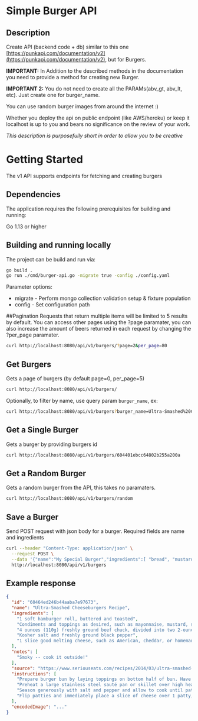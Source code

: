# Simple Burger API

## Description

Create API (backend code + db) similar to this one [https://punkapi.com/documentation/v2](https://punkapi.com/documentation/v2), but for Burgers.

**IMPORTANT:** In Addition to the described methods in the documentation you need to provide a method for creating new Burger.

**IMPORTANT 2:** You do not need to create all the PARAMs(abv_gt, abv_lt, etc). Just create one for burger_name.

You can use random burger images from around the internet :)

Whether you deploy the api on public endpoint (like AWS/heroku) or keep it localhost is up to you and bears no significance on the review of your work.

*This description is purposefully short in order to allow you to be creative*

# Getting Started
The v1 API supports endpoints for fetching and creating burgers

## Dependencies
The application requires the following prerequisites for building and running:

Go 1.13 or higher

## Building and running locally
The project can be build and run via:
```bash
go build .
go run ./cmd/burger-api.go -migrate true -config ./config.yaml
```

Parameter options:
 * migrate - Perform mongo collection validation setup & fixture population
 * config  - Set configuration path

##Pagination
Requests that return multiple items will be limited to 5 results by default. You can access other pages using the ?page paramater, you can also increase the amount of beers returned in each request by changing the ?per_page paramater.

```bash
curl http://localhost:8080/api/v1/burgers/?page=2&per_page=80
```

## Get Burgers

Gets a page of burgers (by default page=0, per_page=5)

```bash
curl http://localhost:8080/api/v1/burgers/
```

Optionally, to filter by name, use query param `burger_name`, ex:

```bash
curl http://localhost:8080/api/v1/burgers?burger_name=Ultra-Smashed%20Cheeseburgers%20Recipe
```

## Get a Single Burger

Gets a burger by providing burgers id

```bash
curl http://localhost:8080/api/v1/burgers/604401ebcc64802b255a200a
```

## Get a Random Burger

Gets a random burger from the API, this takes no paramaters.


```bash
curl http://localhost:8080/api/v1/burgers/random
```

## Save a Burger

Send POST request with json body for a burger. Required fields are name and ingredients

```bash
curl --header "Content-Type: application/json" \
  --request POST \
  --data '{"name":"My Special Burger","ingredients":[ "bread", "mustard"]}' \
  http://localhost:8080/api/v1/burgers
```

## Example response

```json
{
  "id": "60464ed246b44aaba7e97673",
  "name": "Ultra-Smashed Cheeseburgers Recipe",
  "ingredients": [
    "1 soft hamburger roll, buttered and toasted",
    "Condiments and toppings as desired, such as mayonnaise, mustard, shredded lettuce, onions, tomatoes, and pickles",
    "4 ounces (110g) freshly ground beef chuck, divided into two 2-ounce (55g) balls",
    "Kosher salt and freshly ground black pepper",
    "1 slice good melting cheese, such as American, cheddar, or homemade melting cheese"
  ],
  "notes": [
    "Smoky -- cook it outside!"
  ],
  "source": "https://www.seriouseats.com/recipes/2014/03/ultra-smashed-cheeseburger-recipe-food-lab.html",
  "instructions": [
    "Prepare burger bun by laying toppings on bottom half of bun. Have it nearby and ready for when your burger is cooked.",
    "Preheat a large stainless steel sauté pan or skillet over high heat for 2 minutes. Place balls of beef in pan and smash down with a stiff metal spatula, using a second spatula to add pressure. Smashed patties should be slightly wider than burger bun.",
    "Season generously with salt and pepper and allow to cook until patties are well browned and tops are beginning to turn pale pink/gray in spots, about 45 seconds. Using a bench scraper or the back side of a stiff metal spatula, carefully scrape patties from pan, making sure to get all of the browned bits.",
    "Flip patties and immediately place a slice of cheese over 1 patty, then stack the second directly on top. Immediately remove from pan and transfer to waiting burger bun. Serve."
  ],
  "encodedImage": "..."
}
```